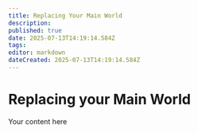 ```yaml
---
title: Replacing Your Main World
description: 
published: true
date: 2025-07-13T14:19:14.584Z
tags: 
editor: markdown
dateCreated: 2025-07-13T14:19:14.584Z
---
```


# Replacing your Main World



Your content here